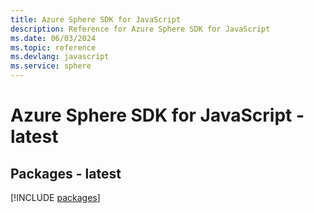 ```yaml
---
title: Azure Sphere SDK for JavaScript
description: Reference for Azure Sphere SDK for JavaScript
ms.date: 06/03/2024
ms.topic: reference
ms.devlang: javascript
ms.service: sphere
---
```

# Azure Sphere SDK for JavaScript - latest
## Packages - latest
[!INCLUDE [packages](sphere-index.md)]